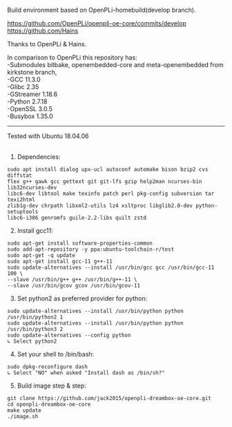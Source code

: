 Build environment based on OpenPLi-homebuild(develop branch).

https://github.com/OpenPLi/openpli-oe-core/commits/develop <br>
https://github.com/Hains

Thanks to OpenPLi & Hains.

In comparison to OpenPLi this repository has:<br>
-Submodules bitbake, openembedded-core and meta-openembedded from kirkstone branch,<br>
-GCC 11.3.0<br>
-Glibc 2.35<br>
-GStreamer 1.18.6<br>
-Python 2.7.18<br>
-OpenSSL 3.0.5<br>
-Busybox 1.35.0<br>

******************************************************

Tested with Ubuntu 18.04.06<br><br>
1. Dependencies:
```
sudo apt install dialog upx-ucl autoconf automake bison bzip2 cvs diffstat 
flex g++ gawk gcc gettext git git-lfs gzip help2man ncurses-bin lib32ncurses-dev 
libc6-dev libtool make texinfo patch perl pkg-config subversion tar texi2html 
zlib1g-dev chrpath libxml2-utils lz4 xsltproc libglib2.0-dev python-setuptools 
libc6-i386 genromfs guile-2.2-libs quilt zstd
```

2. Install gcc11:
```
sudo apt-get install software-properties-common
sudo add-apt-repository -y ppa:ubuntu-toolchain-r/test
sudo apt-get -q update
sudo apt-get install gcc-11 g++-11
sudo update-alternatives --install /usr/bin/gcc gcc /usr/bin/gcc-11 100 \
--slave /usr/bin/g++ g++ /usr/bin/g++-11 \
--slave /usr/bin/gcov gcov /usr/bin/gcov-11
```

3. Set python2 as preferred provider for python:
```
sudo update-alternatives --install /usr/bin/python python /usr/bin/python2 1
sudo update-alternatives --install /usr/bin/python python /usr/bin/python3 2
sudo update-alternatives --config python
↳ Select python2
```

4. Set your shell to /bin/bash:
```
sudo dpkg-reconfigure dash
↳ Select "NO" when asked "Install dash as /bin/sh?"
```

5. Build image step & step:
```
git clone https://github.com/jack2015/openpli-dreambox-oe-core.git
cd openpli-dreambox-oe-core
make update
./image.sh
```
